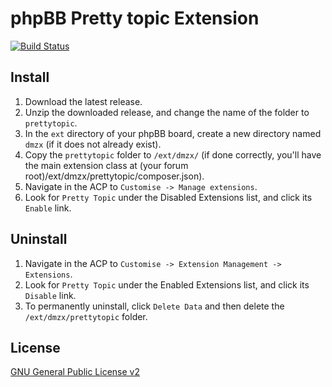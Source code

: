 # phpBB Pretty topic Extension

[![Build Status](https://travis-ci.org/dmzx/pretty-topic-types.svg?branch=master)](https://travis-ci.org/dmzx/pretty-topic-types)

## Install
1. Download the latest release.
2. Unzip the downloaded release, and change the name of the folder to `prettytopic`.
3. In the `ext` directory of your phpBB board, create a new directory named `dmzx` (if it does not already exist).
4. Copy the `prettytopic` folder to `/ext/dmzx/` (if done correctly, you'll have the main extension class at (your forum root)/ext/dmzx/prettytopic/composer.json).
5. Navigate in the ACP to `Customise -> Manage extensions`.
6. Look for `Pretty Topic` under the Disabled Extensions list, and click its `Enable` link.

## Uninstall
1. Navigate in the ACP to `Customise -> Extension Management -> Extensions`.
2. Look for `Pretty Topic` under the Enabled Extensions list, and click its `Disable` link.
3. To permanently uninstall, click `Delete Data` and then delete the `/ext/dmzx/prettytopic` folder.

## License
[GNU General Public License v2](http://opensource.org/licenses/GPL-2.0)
